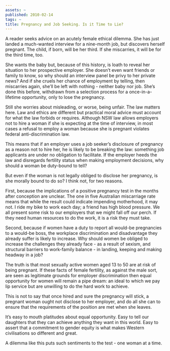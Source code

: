 ```yaml
---
assets: ~
published: 2010-02-14
tags: ~
title: Pregnancy and Job Seeking. Is it Time to Lie?
---
```

A reader seeks advice on an acutely female ethical dilemma. She has just
landed a much-wanted interview for a nine-month job, but discovers
herself pregnant. The child, if born, will be her third. If she
miscarries, it will be for the third time, too.

She wants the baby but, because of this history, is loath to reveal her
situation to her prospective employer. She doesn’t even want friends or
family to know, so why should an interview panel be privy to her private
news? And if she cruels her chance of employment by telling, then
miscarries again, she’ll be left with nothing - neither baby nor job.
She’s done this before, withdrawn from a selection process for a
once-in-a-lifetime opportunity, only to lose the pregnancy.

Still she worries about misleading, or worse, being unfair. The law
matters here. Law and ethics are different but practical moral advice
must account for what the law forbids or requires. Although NSW law
allows employers not to hire a woman if she is expecting at the time of
interview, in most cases a refusal to employ a woman because she is
pregnant violates federal anti-discrimination law.

This means that if an employer uses a job seeker’s disclosure of
pregnancy as a reason not to hire her, he is likely to be breaking the
law: something job applicants are under no obligation to facilitate. If
the employer heeds the law and disregards fertility status when making
employment decisions, why should a woman be duty-bound to tell?

But even if the woman is not legally obliged to disclose her pregnancy,
is she morally bound to do so? I think not, for two reasons.

First, because the implications of a positive pregnancy test in the
months after conception are unclear. The one in five Australian
miscarriage rate means that while the result could indicate impending
motherhood, it may not. I ride my bike to work each day; a friend has
high blood pressure. We all present some risk to our employers that we
might fall off our perch. If they need human resources to do the work,
it is a risk they must take.

Second, because if women have a duty to report all would-be pregnancies
to a would-be boss, the workplace discrimination and disadvantage they
already suffer is likely to increase. Why should women be obliged to
increase the challenges they already face - as a result of sexism, and
structural barriers to work-family balance - in landing, keeping and
making headway in a job?

The truth is that most sexually active women aged 13 to 50 are at risk
of being pregnant. If these facts of female fertility, as against the
male sort, are seen as legitimate grounds for employer discrimination
then equal opportunity for women will remain a pipe dream: an ideal to
which we pay lip service but are unwilling to do the hard work to
achieve.

This is not to say that once hired and sure the pregnancy will stick, a
pregnant woman ought not disclose to her employer, and do all she can to
ensure that the requirements of the position are met when she leaves.

It’s easy to mouth platitudes about equal opportunity. Easy to tell our
daughters that they can achieve anything they want in this world. Easy
to assert that a commitment to gender equity is what makes Western
civilisations so different and great.

A dilemma like this puts such sentiments to the test - one woman at a
time.